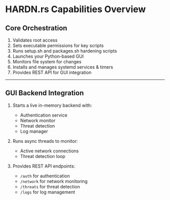 # HARDN.rs Capabilities Overview

## Core Orchestration
1. Validates root access  
2. Sets executable permissions for key scripts  
3. Runs setup.sh and packages.sh hardening scripts  
4. Launches your Python-based GUI  
5. Monitors file system for changes  
6. Installs and manages systemd services & timers  
7. Provides REST API for GUI integration  

---

## GUI Backend Integration
1. Starts a live in-memory backend with:
   - Authentication service  
   - Network monitor  
   - Threat detection  
   - Log manager  

2. Runs async threads to monitor:
   - Active network connections  
   - Threat detection loop  

3. Provides REST API endpoints:
   - `/auth` for authentication  
   - `/network` for network monitoring  
   - `/threats` for threat detection  
   - `/logs` for log management


